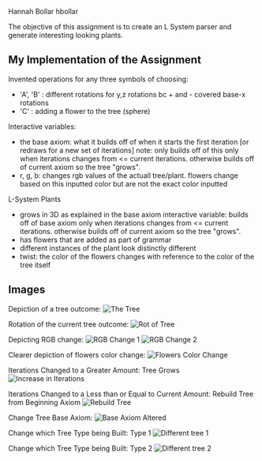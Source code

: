 
Hannah Bollar
hbollar

The objective of this assignment is to create an L System parser and generate interesting looking plants. 

## My Implementation of the Assignment

Invented operations for any three symbols of choosing:
-  'A', 'B' : different rotations for y,z rotations bc + and - covered base-x rotations
-  'C' : adding a flower to the tree (sphere)

Interactive variables:

-  the base axiom: what it builds off of when it starts the first iteration [or redraws for a new set of iterations]
   note: only builds off of this only when iterations changes from <= current iterations. otherwise builds off of current axiom so the tree "grows".
-  r, g, b: changes rgb values of the actuall tree/plant. flowers change based on this inputted color but are not the exact color inputted

L-System Plants

-  grows in 3D as explained in the base axiom interactive variable: 
   builds off of base axiom only when iterations changes from <= current iterations. otherwise builds off of current axiom so the tree "grows".
-  has flowers that are added as part of grammar
-  different instances of the plant look distinctly different
-  twist: the color of the flowers changes with reference to the color of the tree itself

## Images

Depiction of a tree outcome:
![The Tree](https://github.com/hanbollar/Project3-LSystems/blob/a01f96d554d9855dc85437d73221f360bcf4d999/photos/1_tree.png "The tree")

Rotation of the current tree outcome:
![Rot of Tree](https://github.com/hanbollar/Project3-LSystems/blob/a01f96d554d9855dc85437d73221f360bcf4d999/photos/2_tree_rot.png "Rot of Tree")

Depicting RGB change:
![RGB Change 1](https://github.com/hanbollar/Project3-LSystems/blob/a01f96d554d9855dc85437d73221f360bcf4d999/photos/3_color_rgb.png "RGB Change 1")
![RGB Change 2](https://github.com/hanbollar/Project3-LSystems/blob/a01f96d554d9855dc85437d73221f360bcf4d999/photos/4_color_rgb2.png "RGB Change 2")

Clearer depiction of flowers color change:
![Flowers Color Change](https://github.com/hanbollar/Project3-LSystems/blob/a01f96d554d9855dc85437d73221f360bcf4d999/photos/5_color_rgb2_ballschange2.png "TFlowers Color Change")

Iterations Changed to a Greater Amount: Tree Grows
![Increase in Iterations](https://github.com/hanbollar/Project3-LSystems/blob/a01f96d554d9855dc85437d73221f360bcf4d999/photos/6_treegrowsPosIterations.png "Increase in Iterations")

Iterations Changed to a Less than or Equal to Current Amount: Rebuild Tree from Beginning Axiom
![Rebuild Tree](https://github.com/hanbollar/Project3-LSystems/blob/a01f96d554d9855dc85437d73221f360bcf4d999/photos/7_newtreeSameFewerIterations.png "Rebuild Tree")

Change Tree Base Axiom:
![Base Axiom Altered](https://github.com/hanbollar/Project3-LSystems/blob/a01f96d554d9855dc85437d73221f360bcf4d999/photos/8_changeBaseAxiom.png "Base Axiom Altered")

Change which Tree Type being Built: Type 1
![Different tree 1](https://github.com/hanbollar/Project3-LSystems/blob/a01f96d554d9855dc85437d73221f360bcf4d999/photos/9_changeWhichTreeUsing.png "Different Tree 1")

Change which Tree Type being Built: Type 2
![Different tree 2](https://github.com/hanbollar/Project3-LSystems/blob/a01f96d554d9855dc85437d73221f360bcf4d999/photos/10_changeWhichTreeUsing_2.png "Different tree 2")